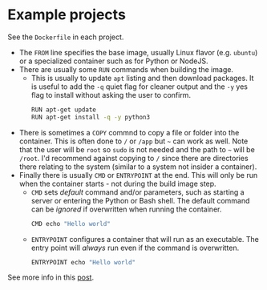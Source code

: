 # Example projects

See the `Dockerfile` in each project. 

- The `FROM` line specifies the base image, usually Linux flavor (e.g. `ubuntu`) or a specialized container such as for Python or NodeJS.
- There are usually some `RUN` commands when building the image.
    - This is usually to update `apt` listing and then download packages. It is useful to add the `-q` quiet flag for cleaner output and the `-y` yes flag to install without asking the user to confirm.
        ```sh
        RUN apt-get update
        RUN apt-get install -q -y python3
        ```
- There is sometimes a `COPY` commnd to copy a file or folder into the container. This is often done to `/` or `/app` but `~` can work as well. Note that the user will be `root` so `sudo` is not needed and the path to `~` will be `/root`. I'd recommend against copying to `/` since there are directories there relating to the system (similar to a system not insider a container).
- Finally there is usually `CMD` or `ENTRYPOINT` at the end. This will only be run when the container starts - not during the build image step.
    - `CMD` sets _default_ command and/or parameters, such as starting a server or entering the Python or Bash shell. The default command can be _ignored_  if overwritten when running the container.
        ```sh
        CMD echo "Hello world"
        ```
    - `ENTRYPOINT` configures a container that will run as an executable. The entry point will _always_ run even if the command is overwritten.
        ```sh
        ENTRYPOINT echo "Hello world"
        ```
        
See more info in this [post](https://goinbigdata.com/docker-run-vs-cmd-vs-entrypoint/).
